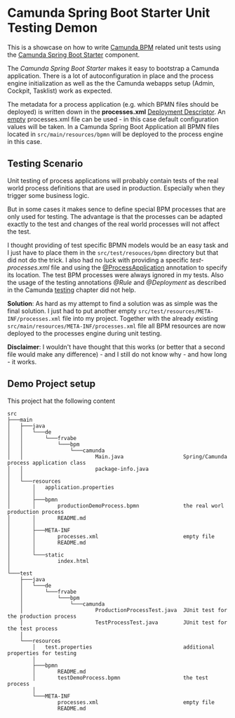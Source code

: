 # Camunda Spring Boot Starter Unit Testing Demon

This is a showcase on how to write [Camunda BPM](https://camunda.org/) related
unit tests using the [Camunda Spring Boot Starter](https://github.com/camunda/camunda-bpm-spring-boot-starter) component.

The _Camunda Spring Boot Starter_ makes it easy to bootstrap a Camunda application. There is a lot of autoconfiguration in place and the process engine initialization as well as the the Camunda webapps  setup (Admin, Cockpit, Tasklist) work as expected.

The metadata for a process application (e.g. which BPMN files should be deployed) is written down in the **processes.xml** [Deployment Descriptor](https://docs.camunda.org/manual/7.6/user-guide/process-applications/the-processes-xml-deployment-descriptor). An [empty](https://docs.camunda.org/manual/7.6/user-guide/process-applications/the-processes-xml-deployment-descriptor/#empty-processes-xml) processes.xml file can be used - in this case default configuration values will be taken. In a Camunda Spring Boot Application all BPMN files located in `src/main/resources/bpmn` will be deployed to the process engine in this case.

## Testing Scenario

Unit testing of process applications will probably contain tests of the real world process definitions that are used in production. Especially when they trigger some business logic.

But in some cases it makes sence to define special BPM processes that are only used for testing. The advantage is that the processes can be adapted exactly to the test and changes of the real world processes will not affect the test.

I thought providing of test specific BPMN models would be an easy task and I just have to place them in the `src/test/resouces/bpmn` directory but that did not do the trick. I also had no luck with providing a specific _test-processes.xml_ file and using the [@ProcessApplication](https://docs.camunda.org/manual/7.6/user-guide/process-applications/the-processes-xml-deployment-descriptor/#custom-location-for-the-processes-xml-file) annotation to specify its location. The test BPM processes were always ignored in my tests. Also the usage of the testing annotations _@Rule_ and _@Deployment_ as described in the Camunda [testing](https://docs.camunda.org/manual/7.6/user-guide/testing/) chapter did not help.

**Solution**: As hard as my attempt to find a solution was as simple was the final solution. I just had to put another empty `src/test/resources/META-INF/processes.xml` file into my project. Together with the already existing `src/main/resources/META-INF/processes.xml` file all BPM resources are now deployed to the processes engine during unit testing.

**Disclaimer**: I wouldn't have thought that this works (or better that a second file would make any difference) - and I still do not know why - and how long - it works.

## Demo Project setup

This project hat the following content

```
src
├───main
│   ├───java
│   │   └───de
│   │       └───frvabe
│   │           └───bpm
│   │               └───camunda
│   │                       Main.java                   Spring/Camunda process application class
│   │                       package-info.java
│   │
│   └───resources
│       │   application.properties
│       │
│       ├───bpmn
│       │       productionDemoProcess.bpmn              the real worl production process
│       │       README.md
│       │
│       ├───META-INF
│       │       processes.xml                           empty file
│       │       README.md
│       │
│       └───static
│               index.html
│
└───test
    ├───java
    │   └───de
    │       └───frvabe
    │           └───bpm
    │               └───camunda
    │                       ProductionProcessTest.java  JUnit test for the production process
    │                       TestProcessTest.java        JUnit test for the test process
    │
    └───resources
        │   test.properties                             additional properties for testing
        │
        ├───bpmn
        │       README.md
        │       testDemoProcess.bpmn                    the test process
        │
        └───META-INF
                processes.xml                           empty file
                README.md
```
